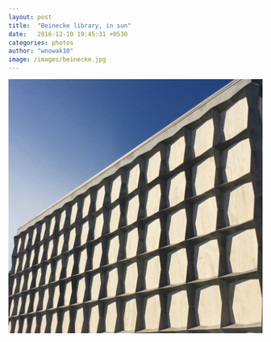 ```yaml
---
layout: post
title:  "Beinecke library, in sun"
date:   2016-12-10 19:45:31 +0530
categories: photos
author: "wnowak10"
image: /images/beinecke.jpg
---
```



<a>
	<img src="/images/beinecke.jpg" alt="Library" style="width: 1280; height: 992"/>
</a>